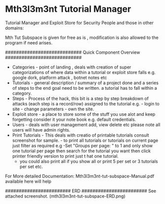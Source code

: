 Mth3l3m3nt Tutorial Manager
============================

Tutorial Manager and Exploit Store for Security People and those in other domains: 

Mth Tut Subspace is given for free as is , modification is also allowed to the program if need arises. 

############################
Quick Component Overview
############################

* Categories - point of landing , deals with creation of super categorizations of where data within  a tutorial or exploit store falls e.g. google dork, platform attack , botnet notes etc
* Tutorials - general description / summary of a project done and a series of steps to the end goal need to be written. a tutorial has to fall within a category. 
* Steps - Process of the hack, this bit is a step by step breakdown of attacks (each step is a record/row) assigned to the tutorial e.g. 
          - login to site 
          - change parameters 
          - own the site.
* Exploit store - a place to store some of the stuff you use alot and keep forgetting consider it your note book e.g. default credentials. 
* Users - deals with user management add, view delete etc please note all users will have admin rights. 
* Print Tutorials - This deals with creatio of printable tutorials consult screenshot for sample. - to print all tutorials or tutorials on current page just filter as required e.g
	-Set "Groups per page:  " to 1 and only show one tutorial per page then search for the tutorial you want then click printer friendly version to print just t
hat one tutorial. 
	- you could also print all if you show all or print 5 per set or 3 tutorials per set etc. 

For More detailed Documentation: Mth3l3m3nt-tut-subspace-Manual.pdf available here will help


########################
ERD
########################
See attached screenshot. (mth3l3m3nt-tut-subspace-ERD.png)
